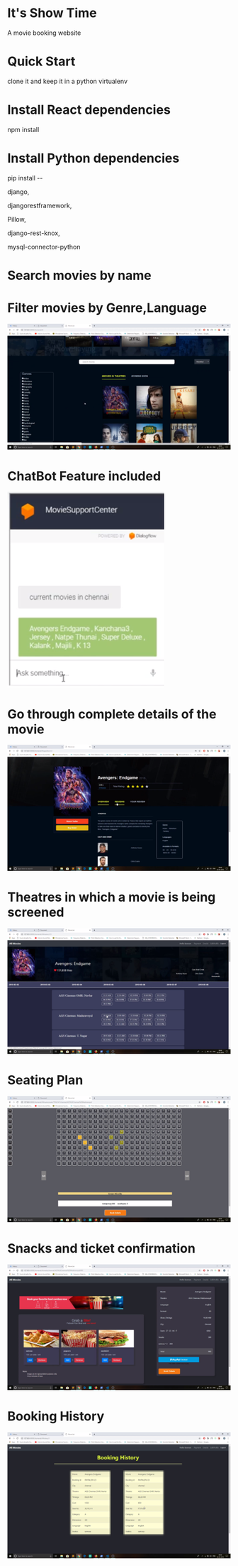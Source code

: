 # It's Show Time

A movie booking website

# Quick Start

clone it and keep it in a python virtualenv

# Install React dependencies

npm install

# Install Python dependencies
pip install --

django,

djangorestframework,

Pillow,

django-rest-knox,

mysql-connector-python

# Search movies by name 
# Filter movies by Genre,Language
![](images/Screenshot%20(446).png)

# ChatBot Feature included
![](images/Screenshot%20(455).png)

# Go through complete details of the movie
![](images/Screenshot%20(448).png)

# Theatres in which a movie is being screened
![](images/Screenshot%20(449).png)

# Seating Plan
![](images/Screenshot%20(452).png)

# Snacks and ticket confirmation
![](images/Screenshot%20(453).png)

# Booking History
![](images/Screenshot%20(454).png)







